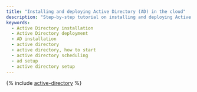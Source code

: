 ```yaml
---
title: "Installing and deploying Active Directory (AD) in the cloud"
description: "Step-by-step tutorial on installing and deploying Active Directory (AD) in {{ yandex-cloud }}. To deploy an Active Directory (AD) infrastructure, you need to create and set up a cloud, create a network and subnets, and create a VM for Active Directory."
keywords:
  - Active Directory installation
  - Active Directory deployment
  - AD installation
  - active directory
  - active directory, how to start
  - active directory scheduling
  - ad setup
  - active directory setup
---
```


{% include [active-directory](../../_tutorials/windows/active-directory.md) %}